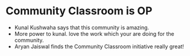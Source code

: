 # Community Classroom is OP

- Kunal Kushwaha says that this community is amazing.
- More power to kunal. love the work which your are doing for the community.
- Aryan Jaiswal finds the Community Classroom initiative really great!

